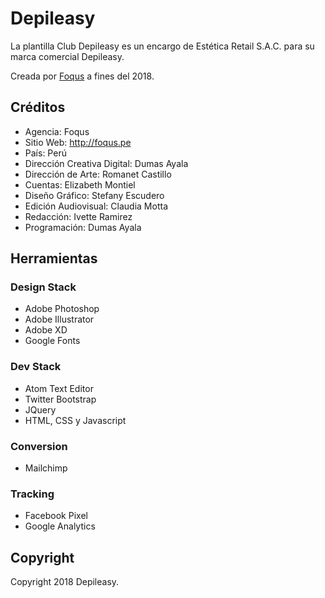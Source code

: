# Depileasy

La plantilla Club Depileasy es un encargo de Estética Retail S.A.C. para su marca comercial Depileasy.

Creada por [Foqus](http://foqus.pe/) a fines del 2018.

## Créditos

* Agencia: Foqus
* Sitio Web: http://foqus.pe
* País: Perú
* Dirección Creativa Digital: Dumas Ayala
* Dirección de Arte: Romanet Castillo
* Cuentas: Elizabeth Montiel
* Diseño Gráfico: Stefany Escudero
* Edición Audiovisual: Claudia Motta
* Redacción: Ivette Ramirez
* Programación: Dumas Ayala

## Herramientas

### Design Stack
* Adobe Photoshop
* Adobe Illustrator
* Adobe XD
* Google Fonts

### Dev Stack
* Atom Text Editor
* Twitter Bootstrap
* JQuery
* HTML, CSS y Javascript

### Conversion
* Mailchimp

### Tracking
* Facebook Pixel
* Google Analytics

## Copyright
Copyright 2018 Depileasy.
